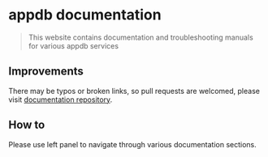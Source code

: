 # appdb documentation

> This website contains documentation and troubleshooting manuals for various appdb services

## Improvements

There may be typos or broken links, so pull requests are welcomed, please visit [documentation repository](https://github.com/dbs2022/rtfm).

## How to

Please use left panel to navigate through various documentation sections.

